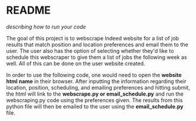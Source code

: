 # README
*describing how to run your code*

The goal of this project is to webscrape Indeed website for a list of job results that match position and location preferences and email them to the user. The user also has the option of selecting whether they'd like to schedule this webscraper to give them a list of jobs the following week as well. All of this can be done on the user website created.

In order to use the following code, one would need to open the **website html name** in their browser. After inputting the information regarding their location, position, scheduling, and emailing preferences and hitting submit, the html will link to the **webscrape.py or email_schedule.py** and run the webscraping.py code using the preferences given. The results from this python file will then be emailed to the user using the **email_schedule.py** file.